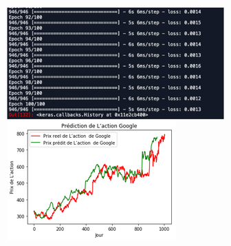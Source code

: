 
![text](https://github.com/raphaeluzan/Data_science_code_sav/blob/master/Deep_learning/RNN/image/Capture%20d’écran%202019-03-20%20à%2023.47.16.png?raw=true)
![text](https://github.com/raphaeluzan/Data_science_code_sav/blob/master/Deep_learning/RNN/image/graphe_res.png?raw=true)
